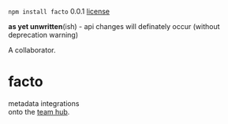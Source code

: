 `npm install facto` 0.0.1 [license](./license)

**as yet unwritten**(ish) - api changes will definately occur (without deprecation warning)

A collaborator.

facto
=====

metadata integrations <br/>
onto the [team hub](https://github.com/nomilous/vertex). 

